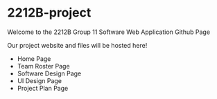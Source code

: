 # 2212B-project

Welcome to the 2212B Group 11 Software Web Application Github Page

Our project website and files will be hosted here!

- Home Page
- Team Roster Page
- Software Design Page
- UI Design Page
- Project Plan Page
